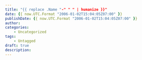 ```yaml
---
title: "{{ replace .Name "-" " " | humanize }}"
date: {{ now.UTC.Format "2006-01-02T15:04:05Z07:00" }}
publishDate: {{ now.UTC.Format "2006-01-02T15:04:05Z07:00" }}
author:
categories:
    - Uncategorized
tags:
    - Untagged
draft: true
description:
---
```

